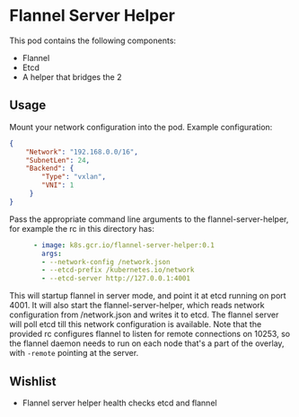 # Flannel Server Helper

This pod contains the following components:
* Flannel
* Etcd
* A helper that bridges the 2

## Usage

Mount your network configuration into the pod. Example configuration:
```json
{
    "Network": "192.168.0.0/16",
    "SubnetLen": 24,
    "Backend": {
        "Type": "vxlan",
        "VNI": 1
     }
}
```

Pass the appropriate command line arguments to the flannel-server-helper, for example the rc in this directory has:
```yaml
      - image: k8s.gcr.io/flannel-server-helper:0.1
        args:
        - --network-config /network.json
        - --etcd-prefix /kubernetes.io/network
        - --etcd-server http://127.0.0.1:4001
```

This will startup flannel in server mode, and point it at etcd running on port 4001. It will also start the flannel-server-helper, which reads network configuration from /network.json and writes it to etcd. The flannel server will poll etcd till this network configuration is available. Note that the provided rc configures flannel to listen for remote connections on 10253, so the flannel daemon needs to run on each node that's a part of the overlay, with `-remote` pointing at the server.

## Wishlist

* Flannel server helper health checks etcd and flannel
